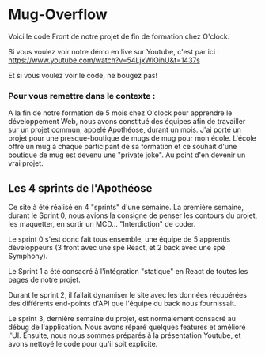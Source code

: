 # Mug-Overflow

Voici le code Front de notre projet de fin de formation chez O'clock.

Si vous voulez voir notre démo en live sur Youtube, c'est par ici :
https://www.youtube.com/watch?v=54LjxWlOihU&t=1437s

Et si vous voulez voir le code, ne bougez pas! 

### Pour vous remettre dans le contexte :
A la fin de notre formation de 5 mois chez O'clock pour apprendre le développement Web, nous avons constitué des équipes afin de travailler sur un projet commun, appelé Apothéose, durant un mois.
J'ai porté un projet pour une presque-boutique de mugs de mug pour mon école. 
L'école offre un mug à chaque participant de sa formation et ce souhait d'une boutique de mug est devenu une "private joke". Au point d'en devenir un vrai projet.


## Les 4 sprints de l'Apothéose
Ce site à été réalisé en 4 "sprints" d'une semaine. La première semaine, durant le Sprint 0, nous avions la consigne de penser les contours du projet, les maquetter, en sortir un MCD... 
"Interdiction" de coder.

Le sprint 0 s'est donc fait tous ensemble, une équipe de 5 apprentis développeurs (3 front avec une spé React, et 2 back avec une spé Symphony). 

Le Sprint 1 a été consacré à l'intégration "statique" en React de toutes les pages de notre projet.

Durant le sprint 2, il fallait dynamiser le site avec les données récupérées des différents end-points d'API que l'équipe du back nous fournissait.

Le sprint 3, dernière semaine du projet, est normalement consacré au débug de l'application. Nous avons réparé quelques features et amélioré l'UI.
Ensuite, nous nous sommes préparés à la présentation Youtube, et avons nettoyé le code pour qu'il soit explicite.
